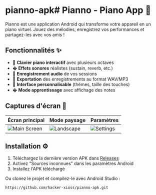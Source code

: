 # pianno-apk# Pianno - Piano App 🎹

Pianno est une application Android qui transforme votre appareil en un piano virtuel. Jouez des mélodies, enregistrez vos performances et partagez-les avec vos amis !

## Fonctionnalités ✨

- 🎼 **Clavier piano interactif** avec plusieurs octaves
- � **Effets sonores** réalistes (sustain, reverb, etc.)
- 🔴 **Enregistrement audio** de vos sessions
- 📂 **Exportation** des enregistrements au format WAV/MP3
- 🎨 **Interface personnalisable** (thèmes, taille des touches)
- � **Mode apprentissage** avec affichage des notes

## Captures d'écran 📱

| Écran principal | Mode paysage | Paramètres |
|-----------------|--------------|------------|
| ![Main Screen](screenshots/screen1.png) | ![Landscape](screenshots/screen2.png) | ![Settings](screenshots/screen3.png) |

## Installation ⚙️

1. Téléchargez la dernière version APK dans [Releases](https://github.com/votre-utilisateur/Pianno/releases)
2. Activez "Sources inconnues" dans les paramètres Android
3. Installez l'APK téléchargé

Ou clonez le projet et compilez-le avec Android Studio :

```bash
https://github.com/hacker-xioss/pianno-apk.git
